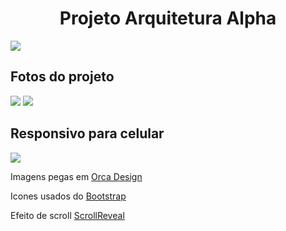 <h1 align="center">Projeto Arquitetura Alpha</h1>
<img src="https://github.com/user-attachments/assets/184b27ec-cf59-46be-9609-4322fee7f369" align="center"/>
<h2>Fotos do projeto</h2>
<img src="https://github.com/user-attachments/assets/137a9c6a-b989-4760-9fe5-5203c97f120d"/>
<img src="https://github.com/user-attachments/assets/9b3185c5-8b71-4951-9541-f59daab0cd22"/>
<h2>Responsivo para celular</h2>
<img src="https://github.com/user-attachments/assets/a9c44951-f79e-426a-b456-476182cfe8d4"/>
<p>Imagens pegas em <a href="https://orcadesignec.com" target="_blank">Orca Design</a></p>
<p>Icones usados do <a href="https://icons.getbootstrap.com/" target="_blank">Bootstrap</a></p>
<p>Efeito de scroll <a href="https://scrollrevealjs.org/" target="_blank">ScrollReveal</a></p>
